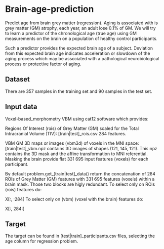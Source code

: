 # Brain-age-prediction

Predict age from brain grey matter (regression). Aging is associated with is grey matter (GM) atrophy, each year, an adult lose 0.1% of GM. We will try to learn a predictor of the chronological age (true age) using GM measurements on the brain on a population of healthy control participants.

Such a predictor provides the expected brain age of a subject. Deviation from this expected brain age indicates acceleration or slowdown of the aging process which may be associated with a pathological neurobiological process or protective factor of aging.

## Dataset
There are 357 samples in the training set and 90 samples in the test set.

## Input data
Voxel-based_morphometry VBM using cat12 software which provides:

Regions Of Interest (rois) of Grey Matter (GM) scaled for the Total Intracranial Volume (TIV): [train|test]_rois.csv 284 features.

VBM GM 3D maps or images (vbm3d) of voxels in the MNI space: [train|test]_vbm.npz contains 3D images of shapes (121, 145, 121). This npz contains the 3D mask and the affine transformation to MNI referential. Masking the brain provide flat 331 695 input features (voxels) for each participant.

By default problem.get_[train|test]_data() return the concatenation of 284 ROIs of Grey Matter (GM) features with 331 695 features (voxels) within a brain mask. Those two blocks are higly redundant. To select only on ROIs (rois) features do:

X[:, :284]
To select only on (vbm) (voxel with the brain) features do:

X[:, 284:]

## Target
The target can be found in [test|train]_participants.csv files, selecting the age column for regression problem.
